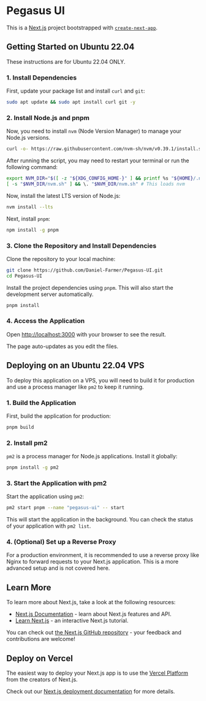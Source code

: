 # Pegasus UI

This is a [Next.js](https://nextjs.org) project bootstrapped with [`create-next-app`](https://nextjs.org/docs/app/api-reference/cli/create-next-app).

## Getting Started on Ubuntu 22.04

These instructions are for Ubuntu 22.04 ONLY.

### 1. Install Dependencies

First, update your package list and install `curl` and `git`:

```bash
sudo apt update && sudo apt install curl git -y
```

### 2. Install Node.js and pnpm

Now, you need to install `nvm` (Node Version Manager) to manage your Node.js versions.

```bash
curl -o- https://raw.githubusercontent.com/nvm-sh/nvm/v0.39.1/install.sh | bash
```

After running the script, you may need to restart your terminal or run the following command:

```bash
export NVM_DIR="$([ -z "${XDG_CONFIG_HOME-}" ] && printf %s "${HOME}/.nvm" || printf %s "${XDG_CONFIG_HOME}/nvm")"
[ -s "$NVM_DIR/nvm.sh" ] && \. "$NVM_DIR/nvm.sh" # This loads nvm
```

Now, install the latest LTS version of Node.js:

```bash
nvm install --lts
```

Next, install `pnpm`:

```bash
npm install -g pnpm
```

### 3. Clone the Repository and Install Dependencies

Clone the repository to your local machine:

```bash
git clone https://github.com/Daniel-Farmer/Pegasus-UI.git
cd Pegasus-UI
```

Install the project dependencies using `pnpm`. This will also start the development server automatically.

```bash
pnpm install
```

### 4. Access the Application

Open [http://localhost:3000](http://localhost:3000) with your browser to see the result.

The page auto-updates as you edit the files.

## Deploying on an Ubuntu 22.04 VPS

To deploy this application on a VPS, you will need to build it for production and use a process manager like `pm2` to keep it running.

### 1. Build the Application

First, build the application for production:

```bash
pnpm build
```

### 2. Install pm2

`pm2` is a process manager for Node.js applications. Install it globally:

```bash
pnpm install -g pm2
```

### 3. Start the Application with pm2

Start the application using `pm2`:

```bash
pm2 start pnpm --name "pegasus-ui" -- start
```

This will start the application in the background. You can check the status of your application with `pm2 list`.

### 4. (Optional) Set up a Reverse Proxy

For a production environment, it is recommended to use a reverse proxy like Nginx to forward requests to your Next.js application. This is a more advanced setup and is not covered here.

## Learn More

To learn more about Next.js, take a look at the following resources:

- [Next.js Documentation](https://nextjs.org/docs) - learn about Next.js features and API.
- [Learn Next.js](https://nextjs.org/learn) - an interactive Next.js tutorial.

You can check out [the Next.js GitHub repository](https://github.com/vercel/next.js) - your feedback and contributions are welcome!

## Deploy on Vercel

The easiest way to deploy your Next.js app is to use the [Vercel Platform](https://vercel.com/new?utm_medium=default-template&filter=next.js&utm_source=create-next-app&utm_campaign=create-next-app-readme) from the creators of Next.js.

Check out our [Next.js deployment documentation](https://nextjs.org/docs/app/building-your-application/deploying) for more details.
